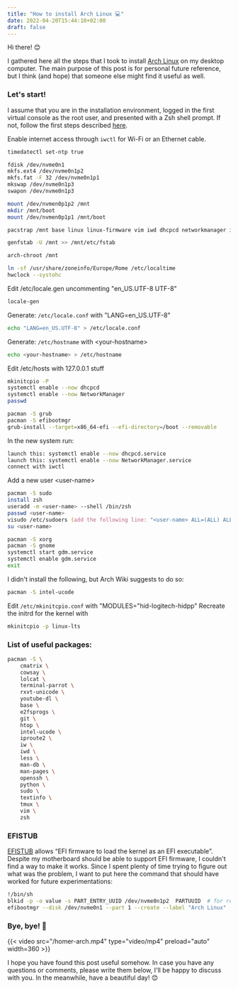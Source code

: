 ```yaml
---
title: "How to install Arch Linux 💻"
date: 2022-04-20T15:44:10+02:00
draft: false
---
```

Hi there! 😊

I gathered here all the steps that I took to install [Arch Linux](https://archlinux.org/) on my desktop computer.
The main purpose of this post is for personal future reference, but I think (and hope) that someone else might find it useful as well.

### Let's start!

I assume that you are in the installation environment, logged in the first virtual console as the root user, and presented with a Zsh shell prompt. If not, follow the first steps described [here](https://wiki.archlinux.org/title/Installation_guide).

Enable internet access through `iwctl` for Wi-Fi or an Ethernet cable.

```zsh
timedatectl set-ntp true
```

```zsh
fdisk /dev/nvme0n1
mkfs.ext4 /dev/nvme0n1p2
mkfs.fat -F 32 /dev/nvme0n1p1
mkswap /dev/nvme0n1p3
swapon /dev/nvme0n1p3
```

```zsh
mount /dev/nvmen0p1p2 /mnt
mkdir /mnt/boot
mount /dev/nvmen0p1p1 /mnt/boot
```

```zsh
pacstrap /mnt base linux linux-firmware vim iwd dhcpcd networkmanager iproute2
```

```zsh
genfstab -U /mnt >> /mnt/etc/fstab
```

```zsh
arch-chroot /mnt
```

```zsh
ln -sf /usr/share/zoneinfo/Europe/Rome /etc/localtime
hwclock --systohc
```

Edit /etc/locale.gen uncommenting "en\_US.UTF-8 UTF-8"
```zsh
locale-gen
```

Generate: `/etc/locale.conf` with "LANG=en\_US.UTF-8"
```zsh
echo "LANG=en_US.UTF-8" > /etc/locale.conf
```
Generate: `/etc/hostname` with \<your-hostname\>
```zsh
echo <your-hostname> > /etc/hostname
```

Edit /etc/hosts with 127.0.0.1 stuff

```zsh
mkinitcpio -P
systemctl enable --now dhcpcd
systemctl enable --now NetworkManager
passwd
```

```zsh
pacman -S grub
pacman -S efibootmgr
grub-install --target=x86_64-efi --efi-directory=/boot --removable
```

In the new system run:
```zsh
launch this: systemctl enable --now dhcpcd.service
launch this: systemctl enable --now NetworkManager.service
connect with iwctl
```

Add a new user \<user-name\>
```zsh
pacman -S sudo
install zsh
useradd -m <user-name> --shell /bin/zsh
passwd <user-name>
visudo /etc/sudoers (add the following line: "<user-name> ALL=(ALL) ALL")
su <user-name>
```

```zsh
pacman -S xorg
pacman -S gnome
systemctl start gdm.service
systemctl enable gdm.service
exit
```

I didn't install the following, but Arch Wiki suggests to do so:
```zsh
pacman -S intel-ucode
```

Edit `/etc/mkinitcpio.conf` with "MODULES="hid-logitech-hidpp"
Recreate the initrd for the kernel with
```zsh
mkinitcpio -p linux-lts
```

### List of useful packages:

```zsh
pacman -S \
    cmatrix \
    cowsay \
    lolcat \
    terminal-parrot \
    rxvt-unicode \
    youtube-dl \
    base \
    e2fsprogs \
    git \
    htop \
    intel-ucode \
    iproute2 \
    iw \
    iwd \
    less \
    man-db \
    man-pages \
    openssh \
    python \
    sudo \
    textinfo \
    tmux \
    vim \
    zsh
```

### EFISTUB
[EFISTUB](https://wiki.archlinux.org/title/EFISTUB) allows “EFI firmware to load the kernel as an EFI executable”. Despite my motherboard should be able to support EFI firmware, I couldn't find a way to make it works. Since I spent plenty of time trying to figure out what was the problem, I want to put here the command that should have worked for future experimentations:

```zsh
!/bin/sh
blkid -p -o value -s PART_ENTRY_UUID /dev/nvme0n1p2  PARTUUID  # for root parition
efibootmgr --disk /dev/nvme0n1 --part 1 --create --label "Arch Linux" --loader '/vmlinuz-linux-lts' --unicode 'root=PARTUUID=<insert-PARTUUID-here> rw initrd=\initramfs-linux-lts.img' --verbose
```

### Bye, bye! 👋
{{< video src="/homer-arch.mp4" type="video/mp4" preload="auto" width=360 >}}

I hope you have found this post useful somehow. In case you have any questions or comments, please write them below, I'll be happy to discuss with you. In the meanwhile, have a beautiful day! 😊

